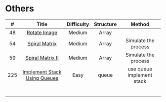 
# Others
| # | Title | Difficulty | Structure| Method|
| :-----:| :----: | :----: |:----:|:----:|
| 48 | [Rotate Image](https://github.com/yuxuanm/Leetcode-Java/blob/master/Leetcode/src/array/Q48RotateImage.java) | Medium | Array ||
| 54 | [Spiral Matrix](https://github.com/yuxuanm/Leetcode-Java/blob/master/Leetcode/src/array/Q54SpiralMatrix.java) | Medium | Array | Simulate the process|
| 59 | [Spiral Matrix II](https://github.com/yuxuanm/Leetcode-Java/blob/master/Leetcode/src/array/Q59SpiralMatrixII.java) | Medium | Array | Simulate the process|
|225|[Implement Stack Using Queues](https://github.com/yuxuanm/Leetcode-Java/blob/master/Leetcode/src/others/Q225ImplementStackUsingQueues.java)| Easy | queue |use queue implement stack |
||[]()|  ||
||[]()|  ||
||[]()|  ||
||[]()|  ||
||[]()|  ||
||[]()|  ||
